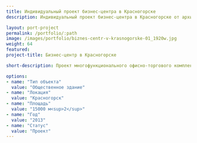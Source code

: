 ```yaml
---
title: Индивидуальный проект бизнес-центра в Красногорске
description: Индивидуальный проект бизнес-центра в Красногорске от архитектурного бюро А510. Индивидуальное проектирование на заказ.

layout: port-project
permalink: /portfolio/:path
image: /images/portfolio/biznes-centr-v-krasnogorske-01_1920w.jpg
weight: 64
featured:
project-title: Бизнес-центр в Красногорске

short-description: Проект многофункционального офисно-торгового комплекса с рестораном, банком и автосалоном. Здание рассчитано на 700 сотрудников и на 300 посетителей. Здание автостоянки вмещает 200 автомобилей. Комплекс выполнен в стиле эко-функционализм.

options:
- name: "Тип объекта"
  value: "Общественное здание"
- name: "Локация"
  value: "Красногорск"
- name: "Площадь"
  value: "15000 м<sup>2</sup>"
- name: "Год"
  value: "2013"
- name: "Статус"
  value: "Проект"
---
```

